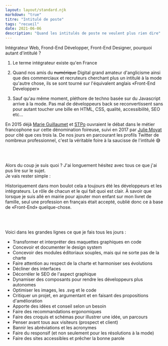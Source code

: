 ```yaml
---
layout: layout/standard.njk
markdown: "true"
titre: "Intitulé de poste"
tags: "recueil"
date: 2021-06-06
description: "Quand les intitulés de poste ne veulent plus rien dire"
---
```


Intégrateur Web, Frond-End Développer, Front-End Designer, pourquoi autant d'intitulé ?

1. Le terme intégrateur existe qu'en France

2. Quand nos amis du ~~numérique~~ Digital grand amateur d'anglicisme ainsi que des commerciaux et recruteurs cherchant plus un intitulé à la mode qu'autre chose, ils se sont tourné sur l'équivalent anglais &laquo;Front-End Developper&raquo;

3. Sauf qu'au même moment, pléthore de techno basée sur du Javascript arrive à la mode. Pas mal de développeurs back se reconvertissent sans pour autant toucher une bille en HTML, CSS, qualité, accessibilité, SEO etc…

En 2015 déjà [Marie Guillaumet](https://marieguillaumet.com/les-mots-qui-fachent-2-integrateur-web-vs-developpeur-front-end/) et [STPo](https://www.stpo.fr/blog/je-ne-suis-pas-developpeur/) ouvraient le débat dans le métier francophone sur cette dénomination foireuse, suivi en 2017 par [Julie Moyat](https://www.lalutineduweb.fr/je-suis-integrateur-web/) pour cité que ces trois la.
De nos jours en parcourant les profils Twitter de nombreux professionnel, c'est la véritable foire à la saucisse de l'intitulé 😅

<br><br>

Alors du coup je suis quoi ?
J'ai longuement hésitez avec tous ce que j'ai pus lire sur le sujet. <br>
Je vais rester simple :

Historiquement dans mon boulot cela a toujours été les développeurs et les intégrateurs.
Le rôle de chacun et le qui fait quoi est clair.
À savoir que lorsque je suis allé en mairie pour ajouter mon enfant sur mon livret de famille, seul une profession en français était accepté, oublié donc ce à base de &laquo;Front-End&raquo; quelque-chose.

<br><br>

Voici dans les grandes lignes ce que je fais tous les jours :

- Transformer et interpréter des maquettes graphiques en code
- Concevoir et documenter le design system
- Concevoir des modules éditoriaux souples, mais qui ne sorte pas de la charte
- Faire attention au respect de la charte et harmoniser ses évolutions
- Décliner des interfaces
- Décorréler le SEO de l'aspect graphique
- Dynamiser des composants pour rendre les développeurs plus autonomes
- Optimiser les images, les .svg et le code
- Critiquer un projet, en argumentant et en faisant des propositions d'amélioration
- Apporte des idées et conseil selon un besoin
- Faire des recommandations ergonomiques
- Faire des croquis et schémas pour illustrer une idée, un parcours
- Penser avant tous aux visiteurs (prospect et client)
- Bannir les abréviations et les acronymes
- Faire du responsif (et non seulement pour les résolutions à la mode)
- Faire des sites accessibles et prêcher la bonne parole
